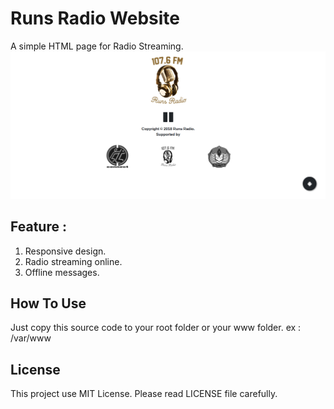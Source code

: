 # Runs Radio Website
A simple HTML page for Radio Streaming.<br/>
<img src="perlu/RunsRadio.png"/>

## Feature :
1. Responsive design.
2. Radio streaming online.
3. Offline messages.

## How To Use
Just copy this source code to your root folder or your www folder. ex : /var/www

## License
This project use MIT License. Please read LICENSE file carefully.
